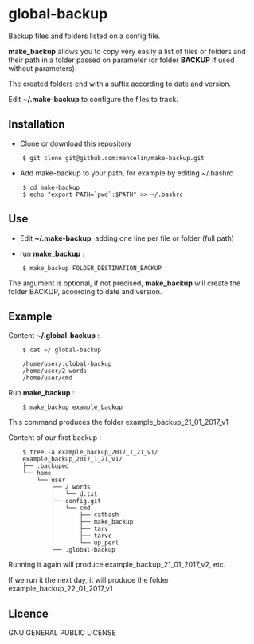 # global-backup
Backup files and folders listed on a config file.


**make_backup** allows you to copy very easily a list of files or folders and their path in a folder passed on parameter (or folder **BACKUP** if used without parameters).

The created folders end with a suffix according to date and version.

Edit **~/.make-backup** to configure the files to track.

## Installation

* Clone or download this repository
```
    $ git clone git@github.com:mancelin/make-backup.git
```
* Add make-backup to your path, for example by editing ~/.bashrc
```
    $ cd make-backup
    $ echo "export PATH=`pwd`:$PATH" >> ~/.bashrc
```

## Use

* Edit **~/.make-backup**, adding one line per file or folder (full path)

* run **make_backup** :
```
    $ make_backup FOLDER_DESTINATION_BACKUP
```
The argument is optional, if not precised, **make_backup** will create the folder BACKUP, acoording to date and version.

## Example

Content **~/.global-backup** :
```
    $ cat ~/.global-backup

    /home/user/.global-backup
    /home/user/2 words
    /home/user/cmd
```

Run **make_backup** :
```
    $ make_backup example_backup
```

This command produces the folder example_backup_21_01_2017_v1

Content of our first backup :

```
    $ tree -a example_backup_2017_1_21_v1/
    example_backup_2017_1_21_v1/
    ├── .backuped
    └── home
        └── user
            ├── 2 words
            │   └── d.txt
            ├── config.git
            │   └── cmd
            │       ├── catbash
            │       ├── make_backup
            │       ├── tarv
            │       ├── tarvc
            │       └── up_perl
            └── .global-backup
```

Running it again will produce example_backup_21_01_2017_v2, etc.

If we run it the next day, it will produce the folder example_backup_22_01_2017_v1

## Licence
GNU GENERAL PUBLIC LICENSE
